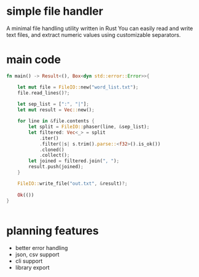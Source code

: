 # simple file handler

A minimal file handling utility written in Rust
You can easily read and write text files, and extract numeric values using customizable separators.

# main code
```rs
fn main() -> Result<(), Box<dyn std::error::Error>>{

    let mut file = FileIO::new("word_list.txt");
    file.read_lines()?;
    
    let sep_list = [":", "|"];
    let mut result = Vec::new();

    for line in &file.contents {
        let split = FileIO::phaser(line, &sep_list);
        let filtered: Vec<_> = split
            .iter()
            .filter(|s| s.trim().parse::<f32>().is_ok())
            .cloned()
            .collect();
        let joined = filtered.join(", ");
        result.push(joined);
    }

    FileIO::write_file("out.txt", &result)?;
    
    Ok(())
}
      
```

# planning features
- better error handling
- json, csv support
- cli support
- library export
